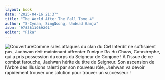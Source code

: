 ```yaml
---
layout: book
date: "2025-04-16 21:37"
title: "The World After The Fall Tome 4"
author: "S-Cynan, SingNsong, Undead Gamja"
isbn: "9782811689261"
editor: "Pika"
---
```

![Couverture](/img/9782811689261.jpeg)Comme si les attaques du clan du Ciel Interdit ne suffisaient pas, Jaehwan doit maintenant affronter l'unique Roi du Chaos, Catastrophe, qui a pris possession du corps du Seigneur de Gorgone ! À l'issue de ce combat farouche, Jaehwan hérite du titre de Seigneur. Son ascension de l'Arbre des Illusions ralenti par son nouveau rôle, Jaehwan va devoir rapidement trouver une solution pour trouver un successeur !